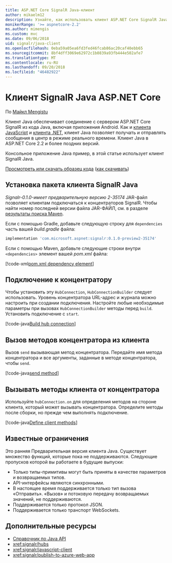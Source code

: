 ```yaml
---
title: ASP.NET Core SignalR Java-клиент
author: mikaelm12
description: Узнайте, как использовать клиент ASP.NET Core SignalR Java.
monikerRange: '>= aspnetcore-2.2'
ms.author: mimengis
ms.custom: mvc
ms.date: 09/06/2018
uid: signalr/java-client
ms.openlocfilehash: 0eba59a05ea6fd3fed46fcab86ac20caf40ebb65
ms.sourcegitcommit: 8bf4dff3069e62972c1b0839a93fb444e502afe7
ms.translationtype: MT
ms.contentlocale: ru-RU
ms.lasthandoff: 09/20/2018
ms.locfileid: "46482922"
---
```

# <a name="aspnet-core-signalr-java-client"></a>Клиент SignalR Java ASP.NET Core

По [Майкл Mengistu](https://twitter.com/MikaelM_12)

Клиент Java обеспечивает соединение с сервером ASP.NET Core SignalR из кода Java, включая приложения Android. Как и [клиента JavaScript](xref:signalr/javascript-client) и [клиента .NET](xref:signalr/dotnet-client), клиент Java позволяет получать и отправлять сообщения в центр в режиме реального времени. Клиент Java в ASP.NET Core 2.2 и более поздних версий.

Консольное приложение Java пример, в этой статье использует клиент SignalR Java.

[Просмотреть или скачать образец кода](https://github.com/aspnet/Docs/tree/master/aspnetcore/signalr/java-client/sample) ([как скачивать](xref:tutorials/index#how-to-download-a-sample))

## <a name="install-the-signalr-java-client-package"></a>Установка пакета клиента SignalR Java

*Signalr-0.1.0-имеет предварительную версию 2-35174* JAR-файл позволяет клиентам подключаться к концентраторов SignalR. Чтобы найти номер последней версии файла JAR-ФАЙЛ, см. в разделе [результаты поиска Maven](https://search.maven.org/search?q=g:com.microsoft.aspnet%20AND%20a:signalr&core=gav).

Если с помощью Gradle, добавьте следующую строку для `dependencies` часть вашей *build.gradle* файла:

```gradle
implementation 'com.microsoft.aspnet:signalr:0.1.0-preview2-35174'
```

Если с помощью Maven, добавьте следующие строки внутри `<dependencies>` элемент вашей *pom.xml* файла:

[!code-xml[pom.xml dependency element](java-client/sample/pom.xml?name=snippet_dependencyElement)]

## <a name="connect-to-a-hub"></a>Подключение к концентратору

Чтобы установить эту `HubConnection`, `HubConnectionBuilder` следует использовать. Уровень концентратора URL-адрес и журнала можно настроить при создании подключения. Настройте любые необходимые параметры при вызовах `HubConnectionBuilder` методы перед `build`. Установить подключение с `start`.

[!code-java[Build hub connection](java-client/sample/src/main/java/Chat.java?range=17-20)]

## <a name="call-hub-methods-from-client"></a>Вызов методов концентратора из клиента

Вызов `send` вызывающая метод концентратора. Передайте имя метода концентратора и все аргументы, заданные в методе концентратора, чтобы `send`.

[!code-java[send method](java-client/sample/src/main/java/Chat.java?range=31)]

## <a name="call-client-methods-from-hub"></a>Вызывать методы клиента от концентратора

Используйте `hubConnection.on` для определения методов на стороне клиента, который может вызывать концентратора. Определите методы после сборки, но прежде чем выполнять подключение.

[!code-java[Define client methods](java-client/sample/src/main/java/Chat.java?range=22-24)]

## <a name="known-limitations"></a>Известные ограничения

Это ранняя Предварительная версия клиента Java. Существует множество функций, которые пока не поддерживаются. Следующие пропусков которой вы работаете в будущие выпуски:

* Только типы-примитивы могут быть приняты в качестве параметров и возвращаемых типов.
* API-интерфейсы являются синхронными.
* В настоящее время поддерживается только тип вызова «Отправить». «Вызов» и потоковую передачу возвращаемых значений, не поддерживаются.
* Поддерживается только протокол JSON.
* Поддерживается только транспорт WebSockets.

## <a name="additional-resources"></a>Дополнительные ресурсы

* [Справочник по Java API](/java/api/com.microsoft.aspnet.signalr?view=aspnet-signalr-java)
* <xref:signalr/hubs>
* <xref:signalr/javascript-client>
* <xref:signalr/publish-to-azure-web-app>

